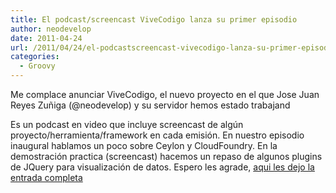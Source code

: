 ```yaml
---
title: El podcast/screencast ViveCodigo lanza su primer episodio
author: neodevelop
date: 2011-04-24
url: /2011/04/24/el-podcastscreencast-vivecodigo-lanza-su-primer-episodio/
categories:
  - Groovy
---
```

Me complace anunciar ViveCodigo, el nuevo proyecto en el que Jose Juan Reyes Zu&ntilde;iga (@neodevelop) y su servidor hemos estado trabajand

Es un podcast en video que incluye screencast de alg&uacute;n proyecto/herramienta/framework en cada emisi&oacute;n. En nuestro episodio inaugural hablamos un poco sobre Ceylon y CloudFoundry. En la demostraci&oacute;n practica (screencast) hacemos un repaso de algunos plugins de JQuery para visualizaci&oacute;n de datos. Espero les agrade, [aqui les dejo la entrada completa][1]

<!--break-->

<!--break-->

 [1]: http://vivecodigo.org/2011/04/21/podcast-0-de-la-temporada-0/